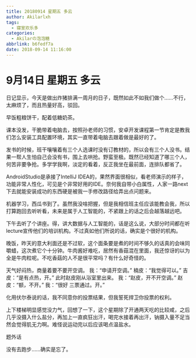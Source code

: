 ```yaml
---
title: 20180914 星期五 多云
author: Akilarlxh
tags:
  - 寝室欢乐多
categories:
  - Akilarの泡泡糖
abbrlink: b6fedf7a
date: 2018-09-14 11:16:00
---
```

# 9月14日 星期五 多云

日记显示，今天是做出炸猪排满一周月的日子，既然如此不如我们做个……不行，太麻烦了，而且热量好高，驳回。

早饭粗粮饼干，配着低糖奶茶。

课本没发，干脆带着电脑去，按照孙老师的习惯，安卓开发课程第一节肯定是教我们怎么安装工具配置环境，其实一直带着电脑去跟着做是最好的了。

发书的时候，班干嚷嚷着有三个人选课时没有订教材的，所以会有三个人没书。结果一帮人生怕自己会没有书，围上去哄抢。野蛮至极。既然已经知道了哪三个人，何苦非要争抢。多学学我啊，淡定的看着，反正我坐在最前面，连排队都省了。

AndroidStudio是承接了IntelliJ IDEA的，果然界面很相似，看老师演示的样子，功能非常人性化，可见是个非常好用的IDE。奈何我自带小白属性，人家一路next下去就能安装成功的东西硬是被我一手修改路径给弄出点问题来。

机器学习，西瓜书到了。虽然我没啥把握，但是我相信班主任应该能教会我，所以打算跑回去听听看，未来是属于人工智能的，不紧跟上的话之后会越落越远吧。

下午去听了个讲座。得，讲大数据与人工智能的，话是这么说，大部分时间都在听lecture宣传他们的培训机构。不过真如他们所说的话，确实是个很好的机构。

晚饭，昨天的意大利面还是不过软，这个面条要是煮的时间不够久的话真的会味同嚼蜡，这次煮它个十分钟。牛肉酱好难吃，居然有香菇混在里面，我还惊讶的以为全是牛肉粒呢。不吃香菇的人不是很平常吗？有什么好奇怪的。

天气好闷热，商量着要不要开空调。
我：“申请开空调。”
楠皮：“我觉得可以。”
吉皮：“是有点热，开。”
此时赵皮刚从浴室里出来。
我：“赵皮，开不开空调。”
赵皮：“额，不开。”
我：“很好 三票通过。开。”

化用伏尔泰说的话，我不同意你的投票结果，但我誓死捍卫你投票的权利。

上下楼梯明显感觉没力气，回想了一下，这个星期除了开通两天吃的比较咸，之后几乎没摄入什么盐分，再加上一直疯狂出汗，喝完水接着再出汗，钠摄入量不足当然会觉得肌无力啊。难怪说运动完以后应该喝点温盐水。

题外话

没有去跑步……确实是忘了。



